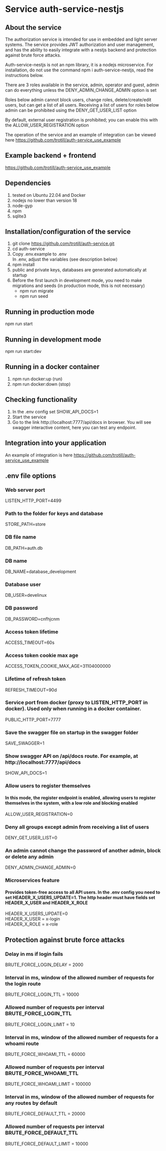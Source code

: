# Service auth-service-nestjs
## About the service
The authorization service is intended for use in embedded and light server systems.
The service provides JWT authorization and user management, and has the ability to easily integrate
with a nestjs backend and protection against brute force attacks.  
  
Auth-service-nestjs is not an npm library, it is a nodejs microservice. For installation, do not use the command npm i auth-service-nestjs, read the instructions below.


There are 3 roles available in the service, admin, operator and guest, admin can do everything unless the DENY_ADMIN_CHANGE_ADMIN option is set

Roles below admin cannot block users, change roles, delete/create/edit users,
but can get a list of all users. Receiving a list of users for roles below admin can be prohibited using the DENY_GET_USER_LIST option


By default, external user registration is prohibited; you can enable this with the ALLOW_USER_REGISTRATION option  

The operation of the service and an example of integration can be viewed here https://github.com/trotill/auth-service_use_example

## Example backend + frontend
https://github.com/trotill/auth-service_use_example

## Dependencies
1. tested on Ubuntu 22.04 and Docker
2. nodejs no lower than version 18
3. node-gyp
4. npm
5. sqlite3

## Installation/configuration of the service
1. git clone https://github.com/trotill/auth-service.git
2. cd auth-service
3. Copy .env.example to .env  
   In .env, adjust the variables (see description below)
4. npm install
5. public and private keys, databases are generated automatically at startup
6. Before the first launch in development mode, you need to make migrations and seeds (in production mode, this is not necessary)
   - npm run migrate
   - npm run seed

## Running in production mode
npm run start

## Running in development mode

npm run start:dev

## Running in a docker container
1. npm run docker:up (run)
2. npm run docker:down (stop)

## Сhecking functionality
1. In the .env config set SHOW_API_DOCS=1
2. Start the service
3. Go to the link http://localhost:7777/api/docs in browser. You will see swagger interactive content, here you can test any endpoint.  

## Integration into your application
An example of integration is here https://github.com/trotill/auth-service_use_example

## .env file options
### Web server port
LISTEN_HTTP_PORT=4499
### Path to the folder for keys and database
STORE_PATH=store

### DB file name
DB_PATH=auth.db

### DB name
DB_NAME=database_development

### Database user
DB_USER=develinux

### DB password
DB_PASSWORD=cnfhjcnm

### Access token lifetime
ACCESS_TIMEOUT=60s

### Access token cookie max age
ACCESS_TOKEN_COOKIE_MAX_AGE=31104000000

### Lifetime of refresh token
REFRESH_TIMEOUT=90d

### Service port from docker (proxy to LISTEN_HTTP_PORT in docker). Used only when running in a docker container.
PUBLIC_HTTP_PORT=7777

### Save the swagger file on startup in the swagger folder
SAVE_SWAGGER=1

### Show swagger API on /api/docs route. For example, at http://localhost:7777/api/docs
SHOW_API_DOCS=1

### Allow users to register themselves
#### In this mode, the register endpoint is enabled, allowing users to register themselves in the system, with a low role and blocking enabled
ALLOW_USER_REGISTRATION=0

### Deny all groups except admin from receiving a list of users
DENY_GET_USER_LIST=0

### An admin cannot change the password of another admin, block or delete any admin
DENY_ADMIN_CHANGE_ADMIN=0

### Microservices feature
#### Provides token-free access to all API users. In the .env config you need to set HEADER_X_USERS_UPDATE=1. The http header must have fields set HEADER_X_USER and HEADER_X_ROLE
HEADER_X_USERS_UPDATE=0  
HEADER_X_USER = x-login  
HEADER_X_ROLE = x-role  

## Protection against brute force attacks
### Delay in ms if login fails
BRUTE_FORCE_LOGIN_DELAY = 2000

### Interval in ms, window of the allowed number of requests for the login route
BRUTE_FORCE_LOGIN_TTL = 10000
### Allowed number of requests per interval BRUTE_FORCE_LOGIN_TTL
BRUTE_FORCE_LOGIN_LIMIT = 10

### Interval in ms, window of the allowed number of requests for a whoami route
BRUTE_FORCE_WHOAMI_TTL = 60000
### Allowed number of requests per interval BRUTE_FORCE_WHOAMI_TTL
BRUTE_FORCE_WHOAMI_LIMIT = 100000

### Interval in ms, window of the allowed number of requests for any routes by default
BRUTE_FORCE_DEFAULT_TTL = 20000
### Allowed number of requests per interval BRUTE_FORCE_DEFAULT_TTL
BRUTE_FORCE_DEFAULT_LIMIT = 10000
